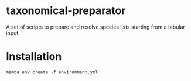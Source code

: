 # taxonomical-preparator

A set of scripts to prepare and resolve species lists starting from a tabular input.


# Installation 


```
mamba env create -f environment.yml
```

